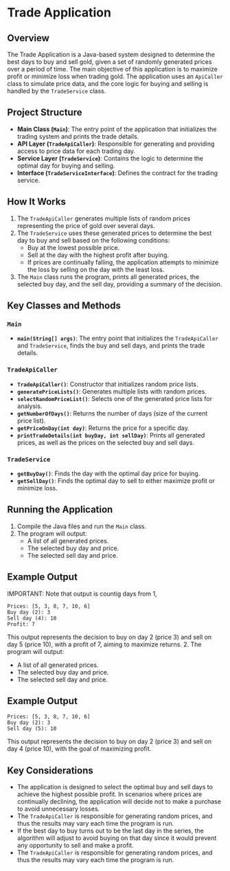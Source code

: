 # Trade Application

## Overview
The Trade Application is a Java-based system designed to determine the best days to buy and sell gold, given a set of randomly generated prices over a period of time. The main objective of this application is to maximize profit or minimize loss when trading gold. The application uses an `ApiCaller` class to simulate price data, and the core logic for buying and selling is handled by the `TradeService` class.

## Project Structure
- **Main Class (`Main`)**: The entry point of the application that initializes the trading system and prints the trade details.
- **API Layer (`TradeApiCaller`)**: Responsible for generating and providing access to price data for each trading day.
- **Service Layer (`TradeService`)**: Contains the logic to determine the optimal day for buying and selling.
- **Interface (`TradeServiceInterface`)**: Defines the contract for the trading service.

## How It Works
1. The `TradeApiCaller` generates multiple lists of random prices representing the price of gold over several days.
2. The `TradeService` uses these generated prices to determine the best day to buy and sell based on the following conditions:
    - Buy at the lowest possible price.
    - Sell at the day with the highest profit after buying.
    - If prices are continually falling, the application attempts to minimize the loss by selling on the day with the least loss.
3. The `Main` class runs the program, prints all generated prices, the selected buy day, and the sell day, providing a summary of the decision.

## Key Classes and Methods
### `Main`
- **`main(String[] args)`**: The entry point that initializes the `TradeApiCaller` and `TradeService`, finds the buy and sell days, and prints the trade details.

### `TradeApiCaller`
- **`TradeApiCaller()`**: Constructor that initializes random price lists.
- **`generatePriceLists()`**: Generates multiple lists with random prices.
- **`selectRandomPriceList()`**: Selects one of the generated price lists for analysis.
- **`getNumberOfDays()`**: Returns the number of days (size of the current price list).
- **`getPriceOnDay(int day)`**: Returns the price for a specific day.
- **`printTradeDetails(int buyDay, int sellDay)`**: Prints all generated prices, as well as the prices on the selected buy and sell days.

### `TradeService`
- **`getBuyDay()`**: Finds the day with the optimal day price for buying.
- **`getSellDay()`**: Finds the optimal day to sell to either maximize profit or minimize loss.

## Running the Application
1. Compile the Java files and run the `Main` class.
2. The program will output:
    - A list of all generated prices.
    - The selected buy day and price.
    - The selected sell day and price.

## Example Output

IMPORTANT: Note that output is countig days from 1,&#x20;

```
Prices: [5, 3, 8, 7, 10, 6]
Buy day (2): 3
Sell day (4): 10
Profit: 7
```

This output represents the decision to buy on day 2 (price 3) and sell on day 5 (price 10), with a profit of 7, aiming to maximize returns. 2. The program will output:

- A list of all generated prices.
- The selected buy day and price.
- The selected sell day and price.

## Example Output

```
Prices: [5, 3, 8, 7, 10, 6]
Buy day (2): 3
Sell day (5): 10
```

This output represents the decision to buy on day 2 (price 3) and sell on day 4 (price 10), with the goal of maximizing profit.

## Key Considerations

- The application is designed to select the optimal buy and sell days to achieve the highest possible profit. In scenarios where prices are continually declining, the application will decide not to make a purchase to avoid unnecessary losses.
- The `TradeApiCaller` is responsible for generating random prices, and thus the results may vary each time the program is run.
- If the best day to buy turns out to be the last day in the series, the algorithm will adjust to avoid buying on that day since it would prevent any opportunity to sell and make a profit.&#x20;
- The `TradeApiCaller` is responsible for generating random prices, and thus the results may vary each time the program is run.

